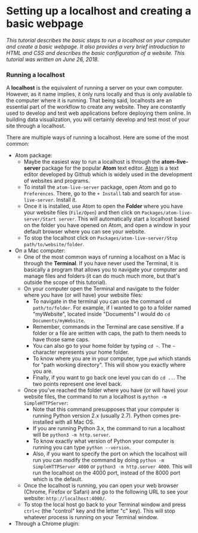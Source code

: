 # Setting up a localhost and creating a basic webpage

*This tutorial describes the basic steps to run a localhost on your computer and create a basic webpage. It also provides a very brief introduction to HTML and CSS and describes the basic configuration of a website. This tutorial was written on June 26, 2018.*

### Running a localhost
A **localhost** is the equivalent of running a server on your own computer. However, as it name implies, it only runs locally and thus is only available to the computer where it is running. That being said, localhosts are an essential part of the workflow to create any website. They are constantly used to develop and test web applications before deploying them online. In building data visualization, you will certainly develop and test most of your site through a localhost.

There are multiple ways of running a localhost. Here are some of the most common:
* Atom package:
  * Maybe the easiest way to run a localhost is through the **atom-live-server** package for the popular **Atom** text editor. [Atom](https://atom.io/) is a text editor developed by Github which is widely used in the development of websites and programs.
  * To install the `atom-live-server` package, open Atom and go to `Preferences`. There, go to the `+ Install` tab and search for `atom-live-server`. Install it.
  * Once it is installed, use Atom to open the **Folder** where you have your website files (`File/Open`) and then click on `Packages/atom-live-server/Start server`. This will automatically start a localhost based on the folder you have opened on Atom, and open a window in your default browser where you can see your website.
  * To stop the localhost click on `Packages/atom-live-server/Stop path/to/website/folder`.
* On a Mac computer:
  * One of the most common ways of running a localhost on a Mac is through the **Terminal**. If you have never used the Terminal, it is basically a program that allows you to navigate your computer and manage files and folders (it can do much much more, but that's outside the scope of this tutorial).
  * On your computer open the Terminal and navigate to the folder where you have (or will have) your website files:
    * To navigate in the terminal you can use the command `cd path/to/folder`. For example, if I wanted to go to a folder named "myWebsite", located inside "Documents" I would do `cd Documents/myWebsite`.
    * Remember, commands in the Terminal are case sensitive. If a folder or a file are written with caps, the path to them needs to have those same caps.
    * You can also go to your home folder by typing `cd ~`. The `~` character represents your home folder.
    * To know where you are in your computer, type `pwd` which stands for "path working directory". This will show you exactly where you are.
    * Finally, if you want to go back one level you can do `cd ..`. The two points represent one level back.
  * Once you've reached the folder where you have (or will have) your website files, the command to run a localhost is `python -m SimpleHTTPServer`:
    * Note that this command presupposes that your computer is running Python version 2.x (usually 2.7). Python comes pre-installed with all Mac OS.
    * If you are running Python 3.x, the command to run a localhost will be `python3 -m http.server`.
    * To know exactly what version of Python your computer is running you can type `python --version`.
    * Also, if you want to specify the port on which the localhost will run you can modify the command by doing `python -m SimpleHTTPServer 4000` or `python3 -m http.server 4000`. This will run the localhost on the 4000 port, instead of the 8000 port which is the default.
  * Once the localhost is running, you can open your web browser (Chrome, Firefox or Safari) and go to the following URL to see your website: `http://localhost:4000/`.
  * To stop the local host go back to your Terminal window and press `ctrl+c` (the "control" key and the letter "c" key). This will stop whatever process is running on your Terminal window.
* Through a Chrome plugin:
